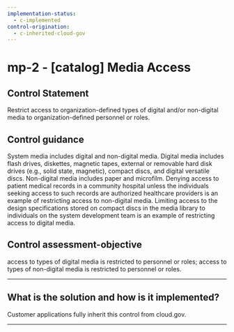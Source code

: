 ```yaml
---
implementation-status:
  - c-implemented
control-origination:
  - c-inherited-cloud-gov
---
```


# mp-2 - \[catalog\] Media Access

## Control Statement

Restrict access to organization-defined types of digital and/or non-digital media to organization-defined personnel or roles.

## Control guidance

System media includes digital and non-digital media. Digital media includes flash drives, diskettes, magnetic tapes, external or removable hard disk drives (e.g., solid state, magnetic), compact discs, and digital versatile discs. Non-digital media includes paper and microfilm. Denying access to patient medical records in a community hospital unless the individuals seeking access to such records are authorized healthcare providers is an example of restricting access to non-digital media. Limiting access to the design specifications stored on compact discs in the media library to individuals on the system development team is an example of restricting access to digital media.

## Control assessment-objective

access to types of digital media is restricted to personnel or roles;
access to types of non-digital media is restricted to personnel or roles.

______________________________________________________________________

## What is the solution and how is it implemented?

Customer applications fully inherit this control from cloud.gov.

______________________________________________________________________
